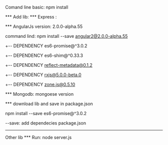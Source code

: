 Comand line basic: 
npm install

*** Add lib: 
*** Express : 

*** AngularJs version: 2.0.0-alpha.55

command lind: npm install --save angular2@2.0.0-alpha.55

+-- DEPENDENCY es6-promise@^3.0.2

+-- DEPENDENCY es6-shim@^0.33.3

+-- DEPENDENCY reflect-metadata@0.1.2

+-- DEPENDENCY rxjs@5.0.0-beta.0

+-- DEPENDENCY zone.js@0.5.10

*** Mongodb: mongoese version

*** download lib and save in package.json

npm install --save  es6-promise@^3.0.2

--save: add dependecies package.json 

************************************

Other lib
*** Run:
node server.js
